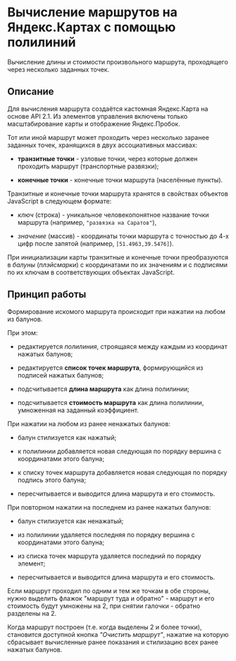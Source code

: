 # Вычисление маршрутов на Яндекс.Картах с помощью полилиний

Вычисление длины и стоимости произвольного маршрута, проходящего через несколько заданных точек.

## Описание

Для вычисления маршрута создаётся кастомная Яндекс.Карта на основе API 2.1.
Из элементов управления включены только масштабирование карты и отображение Яндекс.Пробок.

Тот или иной маршрут может проходить через несколько заранее заданных точек, хранящихся в двух ассоциативных массивах:

* **транзитные точки** - узловые точки, через которые должен проходить маршрут (транспортные развязки);

* **конечные точки** - конечные точки маршрута (населённые пункты).

Транзитные и конечные точки маршрута хранятся в свойствах объектов JavaScript в следующем формате: 

* *ключ* (строка) - уникальное человекопонятное название точки маршрута (например, `"развязка на Саратов"`), 

* *значение* (массив) - координаты точки маршрута с точностью до 4-х цифр после запятой (например, `[51.4963,39.5476]`).

При инициализации карты транзитные и конечные точки преобразуются в *балуны* (*плэйсмарки*) 
с координатами по их значениям и с подписями по их ключам в соответствующих объектах JavaScript.

## Принцип работы

Формирование искомого маршрута происходит при нажатии на любом из балунов.

При этом:

* редактируется *полилиния*, строящаяся между каждым из координат нажатых балунов;

* редактируется **список точек маршрута**, формирующийся из подписей нажатых балунов;

* подсчитывается **длина маршрута** как длина полилинии;

* подсчитывается **стоимость маршрута** как длина полилинии, умноженная на заданный коэффициент.

При нажатии на любом из ранее ненажатых балунов: 

* балун стилизуется как нажатый;

* к полилинии добавляется новая следующая по порядку вершина с координатами этого балуна;

* к списку точек маршрута добавляется новая следующая по порядку подпись этого балуна;

* пересчитывается и выводится длина маршрута и его стоимость.

При повторном нажатии на последнем из ранее нажатых балунов:

* балун стилизуется как ненажатый;

* из полилинии удаляется последняя по порядку вершина с координатами этого балуна;

* из списка точек маршрута удаляется последний по порядку элемент;

* пересчитывается и выводится длина маршрута и его стоимость.

Если маршрут проходил по одним и тем же точкам в обе стороны, нужно выделить флажок "маршрут туда и обратно" - 
маршрут и его стоимость будут умножены на 2, при снятии галочки - обратно разделены на 2.

Когда маршрут построен (т.е. когда выделены 2 и более точки), становится доступной кнопка *"Очистить маршрут"*, 
нажатие на которую сбрасывает вычисленные ранее показания и стилизацию всех ранее нажатых балунов.
